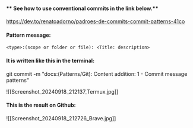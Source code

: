 
#### **  See how to use conventional commits in the link below.**

https://dev.to/renatoadorno/padroes-de-commits-commit-patterns-41co

#### **Pattern message:**

```
<type>:(scope or folder or file): <Title: description>
```


#### **It is written like this in the terminal:**

git commit -m "docs:(Patterns/Git): Content addition: 1 - Commit message patterns"

![[Screenshot_20240918_212137_Termux.jpg]]

#### **This is the result on Github:**

![[Screenshot_20240918_212726_Brave.jpg]]